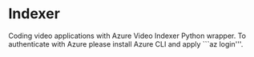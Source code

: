 # Indexer
Coding video applications with Azure Video Indexer Python wrapper.
To authenticate with Azure please install Azure CLI and apply ```az login'''.
